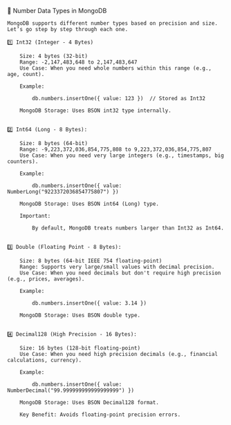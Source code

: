 🔹 Number Data Types in MongoDB

    MongoDB supports different number types based on precision and size. Let’s go step by step through each one.

    1️⃣ Int32 (Integer - 4 Bytes)

        Size: 4 bytes (32-bit)
        Range: -2,147,483,648 to 2,147,483,647
        Use Case: When you need whole numbers within this range (e.g., age, count).

        Example:
    
            db.numbers.insertOne({ value: 123 })  // Stored as Int32

        MongoDB Storage: Uses BSON int32 type internally.


    2️⃣ Int64 (Long - 8 Bytes):

        Size: 8 bytes (64-bit)
        Range: -9,223,372,036,854,775,808 to 9,223,372,036,854,775,807
        Use Case: When you need very large integers (e.g., timestamps, big counters).

        Example:
       
            db.numbers.insertOne({ value: NumberLong("9223372036854775807") })

        MongoDB Storage: Uses BSON int64 (Long) type.

        Important:

            By default, MongoDB treats numbers larger than Int32 as Int64.


    3️⃣ Double (Floating Point - 8 Bytes):

        Size: 8 bytes (64-bit IEEE 754 floating-point)
        Range: Supports very large/small values with decimal precision.
        Use Case: When you need decimals but don't require high precision (e.g., prices, averages).

        Example:
    
            db.numbers.insertOne({ value: 3.14 })

        MongoDB Storage: Uses BSON double type.


    4️⃣ Decimal128 (High Precision - 16 Bytes):

        Size: 16 bytes (128-bit floating-point)
        Use Case: When you need high precision decimals (e.g., financial calculations, currency).

        Example:
     
            db.numbers.insertOne({ value: NumberDecimal("99.999999999999999999") })

        MongoDB Storage: Uses BSON Decimal128 format.

        Key Benefit: Avoids floating-point precision errors.